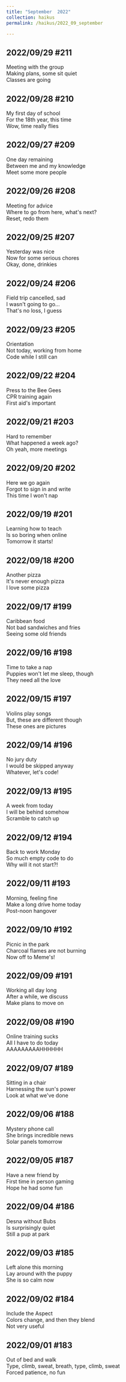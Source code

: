 ```yaml
---
title: "September  2022"
collection: haikus
permalink: /haikus/2022_09_september

---
```

## 2022/09/29 #211
Meeting with the group \
Making plans, some sit quiet \
Classes are going

## 2022/09/28 #210
My first day of school \
For the 18th year, this time \
Wow, time really flies

## 2022/09/27 #209
One day remaining \
Between me and my knowledge \
Meet some more people

## 2022/09/26 #208
Meeting for advice \
Where to go from here, what's next? \
Reset, redo them

## 2022/09/25 #207
Yesterday was nice \
Now for some serious chores \
Okay, done, drinkies

## 2022/09/24 #206
Field trip cancelled, sad \
I wasn't going to go... \
That's no loss, I guess

## 2022/09/23 #205
Orientation \
Not today, working from home \
Code while I still can

## 2022/09/22 #204
Press to the Bee Gees \
CPR training again \
First aid's important

## 2022/09/21 #203
Hard to remember \
What happened a week ago? \
Oh yeah, more meetings


## 2022/09/20 #202
Here we go again \
Forgot to sign in and write \
This time I won't nap


## 2022/09/19 #201
Learning how to teach \
Is so boring when online \
Tomorrow it starts!

## 2022/09/18 #200
Another pizza \
It's never enough pizza \
I love some pizza

## 2022/09/17 #199
Caribbean food \
Not bad sandwiches and fries \
Seeing some old friends

## 2022/09/16 #198
Time to take a nap \
Puppies won't let me sleep, though \
They need all the love

## 2022/09/15 #197
Violins play songs \
But, these are different though \
These ones are pictures

## 2022/09/14 #196
No jury duty \
I would be skipped anyway \
Whatever, let's code!

## 2022/09/13 #195
A week from today \
I will be behind somehow \
Scramble to catch up

## 2022/09/12 #194
Back to work Monday \
So much empty code to do \
Why will it not start?!

## 2022/09/11 #193
Morning, feeling fine \
Make a long drive home today \
Post-noon hangover

## 2022/09/10 #192
Picnic in the park \
Charcoal flames are not burning \
Now off to Meme's!

## 2022/09/09 #191
Working all day long \
After a while, we discuss \
Make plans to move on

## 2022/09/08 #190
Online training sucks \
All I have to do today \
AAAAAAAAAHHHHHH


## 2022/09/07 #189
Sitting in a chair \
Harnessing the sun's power \
Look at what we've done

## 2022/09/06 #188
Mystery phone call \
She brings incredible news \
Solar panels tomorrow

## 2022/09/05 #187
Have a new friend by \
First time in person gaming \
Hope he had some fun

## 2022/09/04 #186
Desna without Bubs \
Is surprisingly quiet \
Still a pup at park

## 2022/09/03 #185
Left alone this morning \
Lay around with the puppy \
She is so calm now

## 2022/09/02 #184
Include the Aspect \
Colors change, and then they blend \
Not very useful

## 2022/09/01 #183
Out of bed and walk \
Type, climb, sweat, breath, type, climb, sweat \
Forced patience, no fun



<!-- Tana on eesti
vabariigiaastapaev
joogid koigile -->



<!-- Heading 1
======

Heading 2  
======

Heading 3
====== -->
